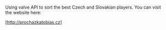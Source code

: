 
Using valve API to sort the best Czech and Slovakian players.
 You can visit the website here:

 [http://prochazkatobias.cz]

